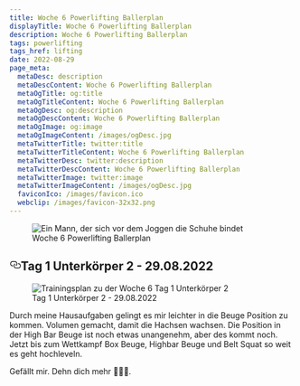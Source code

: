 ```yaml
---
title: Woche 6 Powerlifting Ballerplan
displayTitle: Woche 6 Powerlifting Ballerplan
description: Woche 6 Powerlifting Ballerplan
tags: powerlifting
tags_href: lifting
date: 2022-08-29
page_meta:
  metaDesc: description
  metaDescContent: Woche 6 Powerlifting Ballerplan
  metaOgTitle: og:title
  metaOgTitleContent: Woche 6 Powerlifting Ballerplan
  metaOgDesc: og:description
  metaOgDescContent: Woche 6 Powerlifting Ballerplan
  metaOgImage: og:image
  metaOgImageContent: /images/ogDesc.jpg
  metaTwitterTitle: twitter:title
  metaTwitterTitleContent: Woche 6 Powerlifting Ballerplan
  metaTwitterDesc: twitter:description
  metaTwitterDescContent: Woche 6 Powerlifting Ballerplan
  metaTwitterImage: twitter:image
  metaTwitterImageContent: /images/ogDesc.jpg
  faviconIco: /images/favicon.ico
  webclip: /images/favicon-32x32.png
---
```


<figure>

<img src="/images/woche-6/ein-mann-der-sich-vor-dem-joggen-die-schuhe-bindet.jpg" alt="Ein Mann, der sich vor dem Joggen die Schuhe bindet">
<figcaption>Woche 6 Powerlifting Ballerplan</figcaption>

</figure>

<h2 style="position: relative;" id="tag-1"><a href="#tag-1" aria-label="tag 1 Permalink" class="blog-header-link before"><svg aria-hidden="true" focusable="false" height="20" version="1.1" viewbox="0 0 16 16" width="20"><path fill-rule="evenodd" d="M4 9h1v1H4c-1.5 0-3-1.69-3-3.5S2.55 3 4 3h4c1.45 0 3 1.69 3 3.5 0 1.41-.91 2.72-2 3.25V8.59c.58-.45 1-1.27 1-2.09C10 5.22 8.98 4 8 4H4c-.98 0-2 1.22-2 2.5S3 9 4 9zm9-3h-1v1h1c1 0 2 1.22 2 2.5S13.98 12 13 12H9c-.98 0-2-1.22-2-2.5 0-.83.42-1.64 1-2.09V6.25c-1.09.53-2 1.84-2 3.25C6 11.31 7.55 13 9 13h4c1.45 0 3-1.69 3-3.5S14.5 6 13 6z"></path></svg></a>Tag 1 Unterkörper 2 - 29.08.2022</h2>

<figure>

<img class="img-fluid" src="/images/woche-6/woche-6-tag-1-uk-2.png" alt="Trainingsplan zu der Woche 6 Tag 1 Unterkörper 2">
<figcaption>Tag 1 Unterkörper 2 - 29.08.2022</figcaption>

</figure>

Durch meine Hausaufgaben gelingt es mir leichter in die Beuge Position zu kommen. Volumen gemacht, damit die Hachsen wachsen. Die Position in der High Bar Beuge ist noch etwas unangenehm, aber des kommt noch. Jetzt bis zum Wettkampf Box Beuge, Highbar Beuge und Belt Squat so weit es geht hochleveln.

Gefällt mir. Dehn dich mehr 🧘🏻‍♂️.

<!-- <h2 style="position: relative;" id="tag-2"><a href="#tag-2" aria-label="tag 2 Permalink" class="blog-header-link before"><svg aria-hidden="true" focusable="false" height="20" version="1.1" viewbox="0 0 16 16" width="20"><path fill-rule="evenodd" d="M4 9h1v1H4c-1.5 0-3-1.69-3-3.5S2.55 3 4 3h4c1.45 0 3 1.69 3 3.5 0 1.41-.91 2.72-2 3.25V8.59c.58-.45 1-1.27 1-2.09C10 5.22 8.98 4 8 4H4c-.98 0-2 1.22-2 2.5S3 9 4 9zm9-3h-1v1h1c1 0 2 1.22 2 2.5S13.98 12 13 12H9c-.98 0-2-1.22-2-2.5 0-.83.42-1.64 1-2.09V6.25c-1.09.53-2 1.84-2 3.25C6 11.31 7.55 13 9 13h4c1.45 0 3-1.69 3-3.5S14.5 6 13 6z"></path></svg></a>Tag 2 Oberkörper 1 - 23.08.2022</h2>

<figure>

<img class="img-fluid" src="/images/woche-6/woche-6-tag-2-ok-1.png" alt="Trainingsplan zu der Woche 6 Tag 2 Oberkörper 1">
<figcaption>Tag 2 Oberkörper 1 - 23.08.2022</figcaption>

</figure>

Bei diesem Einheit habe ich beim Benchen ein Finger enger gegriffen und schon fühlt es sich stabiler an. Muss nur noch die Ablage mehr Richtung Bauchnabel brigen, damit meine Unterarme senkrecht zum Boden sind. Fühlt sich gut an und schmeckt.

In dieser Einheit habe ich auch extra Zug und Druck Übungen gemacht, um einfach Volumen zu machen und mehr Kalorien zu brennen. Will mehr Power und mehr Muskeln aufbauen 😤.

Bei den ganzen Übungen war auch der Fokus auf die Form und die Pause. Die Pause macht einiges auch. So wird man stärker und aktiviert alle Muskeln.

<h2 style="position: relative;" id="tag-3"><a href="#tag-3" aria-label="tag 3 Permalink" class="blog-header-link before"><svg aria-hidden="true" focusable="false" height="20" version="1.1" viewbox="0 0 16 16" width="20"><path fill-rule="evenodd" d="M4 9h1v1H4c-1.5 0-3-1.69-3-3.5S2.55 3 4 3h4c1.45 0 3 1.69 3 3.5 0 1.41-.91 2.72-2 3.25V8.59c.58-.45 1-1.27 1-2.09C10 5.22 8.98 4 8 4H4c-.98 0-2 1.22-2 2.5S3 9 4 9zm9-3h-1v1h1c1 0 2 1.22 2 2.5S13.98 12 13 12H9c-.98 0-2-1.22-2-2.5 0-.83.42-1.64 1-2.09V6.25c-1.09.53-2 1.84-2 3.25C6 11.31 7.55 13 9 13h4c1.45 0 3-1.69 3-3.5S14.5 6 13 6z"></path></svg></a>Tag 3 Unterkörper 1 - 26.08.2022</h2>

<figure>

<img class="img-fluid" src="/images/woche-6/woche-6-tag-3-uk-1.png" alt="Trainingsplan zu der Woche 3 Tag 2 Oberkörper 1">
<figcaption>Tag 3 Unterkörper 1 - 26.08.2022</figcaption>

</figure>

An dem Tag 180 für 5x5 mit Competition plates endlich gehoben. Mega schwer aber auch geiles Gefühl und die Beinbeuger Issues waren kaum vorhanden. Muss weiter dehnen damit die ganz weg gehen.

Danach dann easy Beinstrecker Volumen gemacht. Ein großer Muskel bewegt viel Gewicht. Kombiniert mit Hebel und Technik bewegt man noch mehr Gewicht.

<h2 style="position: relative;" id="tag-4"><a href="#tag-4" aria-label="tag 4 Permalink" class="blog-header-link before"><svg aria-hidden="true" focusable="false" height="20" version="1.1" viewbox="0 0 16 16" width="20"><path fill-rule="evenodd" d="M4 9h1v1H4c-1.5 0-3-1.69-3-3.5S2.55 3 4 3h4c1.45 0 3 1.69 3 3.5 0 1.41-.91 2.72-2 3.25V8.59c.58-.45 1-1.27 1-2.09C10 5.22 8.98 4 8 4H4c-.98 0-2 1.22-2 2.5S3 9 4 9zm9-3h-1v1h1c1 0 2 1.22 2 2.5S13.98 12 13 12H9c-.98 0-2-1.22-2-2.5 0-.83.42-1.64 1-2.09V6.25c-1.09.53-2 1.84-2 3.25C6 11.31 7.55 13 9 13h4c1.45 0 3-1.69 3-3.5S14.5 6 13 6z"></path></svg></a>Tag 4 Oberkörper 2 - 27.08.2022</h2>

<figure>

<img class="img-fluid" src="/images/woche-6/woche-6-tag-4-ok-2.png" alt="Trainingsplan zu der Woche 3 Tag 2 Oberkörper 1">
<figcaption>Tag 4 Oberkörper 2 - 27.08.2022</figcaption>

</figure>

Einfach Volumen gemacht für den Oberkörper schadet nie. Ist zwar nicht im Plan vorgesehen, aber die Maschinen im TopFit sind einfach super.

Das Bankdrücken ohne Rausheben und ohne Kreide ist bisschen schlecht. Da muss ich besser aufpassen. Sollte eigentlich immer gleich drücken. Nicht dass ich immer neue Bewegungen lerne.

---

Gute Woche alle Gewichte gehen hoch.

Bei der Bank gefällt mir das ein Finger enger greifen viel besser.

Schwer heben in der Halle für Wettkampf reales Feeling.

Beugen wie gehabt nur Box und Highbar bis meine ISG Probleme weg sind. Ist halt so. Einfach Quadrizeps stärken und dann wird auch mein Low Bar Beuge besser. Keep going.

Noch vier Wochen bis zum Wettkampf. Ab nächste Woche dann die Wiederholungen reduzieren und Gewichtssprünge machen. Intensität hochtreiben und langsam die Assistenzübungen streichen.

4er, 3er, 2er und 1er bis zum Wettkampf. -->
